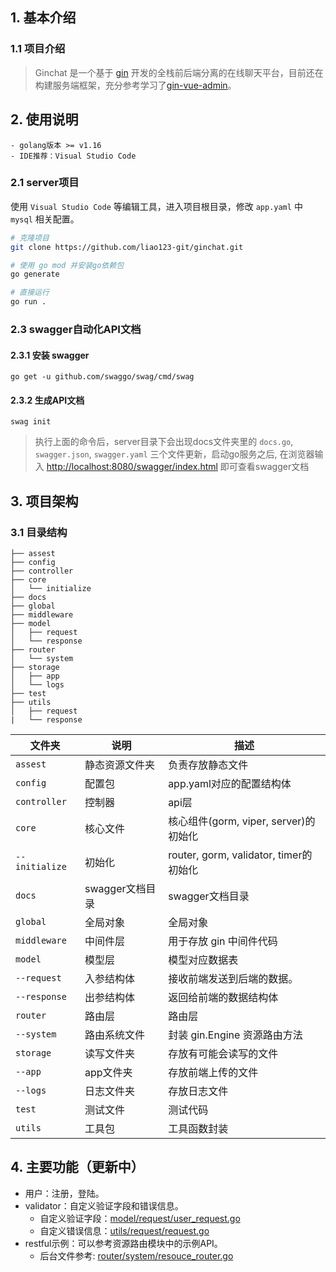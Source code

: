 ## 1. 基本介绍

### 1.1 项目介绍

> Ginchat 是一个基于 [gin](https://gin-gonic.com) 开发的全栈前后端分离的在线聊天平台，目前还在构建服务端框架，充分参考学习了[gin-vue-admin](https://github.com/flipped-aurora/gin-vue-admin)。

## 2. 使用说明

```
- golang版本 >= v1.16
- IDE推荐：Visual Studio Code
```

### 2.1 server项目

使用 `Visual Studio Code` 等编辑工具，进入项目根目录，修改 `app.yaml` 中 `mysql` 相关配置。

```bash
# 克隆项目
git clone https://github.com/liao123-git/ginchat.git

# 使用 go mod 并安装go依赖包
go generate

# 直接运行 
go run .
```

### 2.3 swagger自动化API文档

#### 2.3.1 安装 swagger

````
go get -u github.com/swaggo/swag/cmd/swag
````

#### 2.3.2 生成API文档

```` shell
swag init
````

> 执行上面的命令后，server目录下会出现docs文件夹里的 `docs.go`, `swagger.json`, `swagger.yaml` 三个文件更新，启动go服务之后, 在浏览器输入 [http://localhost:8080/swagger/index.html](http://localhost:8080/swagger/index.html) 即可查看swagger文档

## 3. 项目架构

### 3.1 目录结构

```shell
├── assest
├── config
├── controller
├── core
│   └── initialize
├── docs
├── global
├── middleware
├── model
│   ├── request
│   └── response
├── router
│   └── system
├── storage
│   ├── app
│   └── logs
├── test
├── utils
│   ├── request
|   └── response
```

| 文件夹        | 说明                   | 描述                        |
| -----------  | --------------------- | --------------------------- |
| `assest`     | 静态资源文件夹          | 负责存放静态文件               |
| `config`     | 配置包                 | app.yaml对应的配置结构体       |
| `controller` | 控制器                 | api层                       |
| `core`       | 核心文件                | 核心组件(gorm, viper, server)的初始化 |
| `--initialize` | 初始化                | router, gorm, validator, timer的初始化 |    
| `docs`       | swagger文档目录         | swagger文档目录              |
| `global`     | 全局对象                | 全局对象                     |
| `middleware` | 中间件层 | 用于存放 gin 中间件代码                       |
| `model`      | 模型层                  | 模型对应数据表                |
| `--request`  | 入参结构体              | 接收前端发送到后端的数据。       |
| `--response` | 出参结构体              | 返回给前端的数据结构体          |
| `router`     | 路由层                  | 路由层                       |
| `--system`   | 路由系统文件             | 封装 gin.Engine 资源路由方法   |
| `storage`    | 读写文件夹              | 存放有可能会读写的文件           |
| `--app`      | app文件夹               | 存放前端上传的文件              |
| `--logs`     | 日志文件夹              | 存放日志文件                   |
| `test`       | 测试文件                | 测试代码                      |
| `utils`      | 工具包                  | 工具函数封装                  |

## 4. 主要功能（更新中）

- 用户：注册，登陆。
- validator：自定义验证字段和错误信息。
  - 自定义验证字段：[model/request/user_request.go](https://github.com/liao123-git/ginchat/tree/main/model/request/user_request.go)
  - 自定义错误信息：[utils/request/request.go](https://github.com/liao123-git/ginchat/tree/main/utils/request/request.go)
- restful示例：可以参考资源路由模块中的示例API。
    - 后台文件参考: [router/system/resouce_router.go](https://github.com/liao123-git/ginchat/tree/main/router/system/resouce_router.go)
